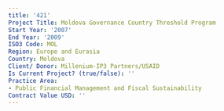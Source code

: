 ```yaml
---
title: '421'
Project Title: Moldova Governance Country Threshold Program
Start Year: '2007'
End Year: '2009'
ISO3 Code: MOL
Region: Europe and Eurasia
Country: Moldova
Client/ Donor: Millenium-IP3 Partners/USAID
Is Current Project? (true/false): ''
Practice Area:
- Public Financial Management and Fiscal Sustainability
Contract Value USD: ''
---
```


